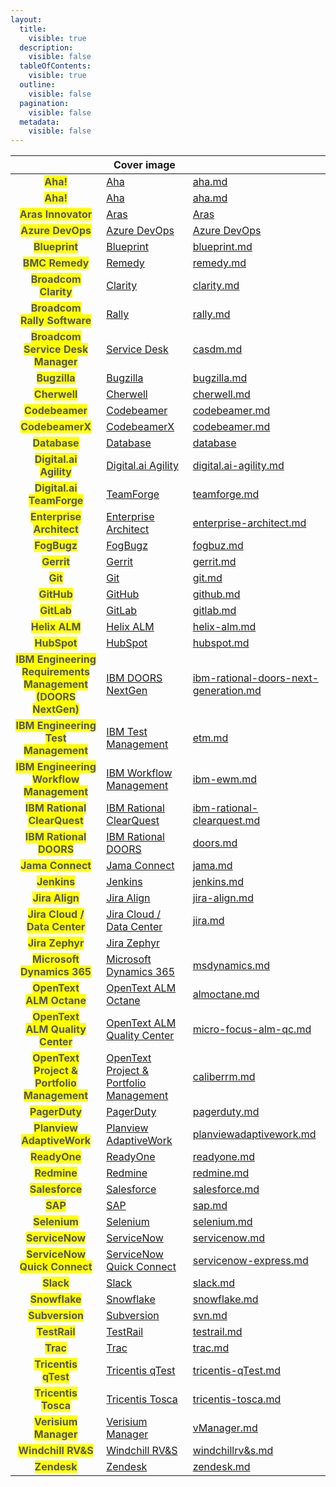 ```yaml
---
layout:
  title:
    visible: true
  description:
    visible: false
  tableOfContents:
    visible: true
  outline:
    visible: false
  pagination:
    visible: false
  metadata:
    visible: false
---
```


<table data-view="cards">
   <thead>
      <tr>
        <th align="center"></th>
        <th data-hidden data-card-cover data-type="image">Cover image</th>
        <th data-hidden data-card-target data-type="content-ref"></th>
      </tr>
   </thead>
   <tbody>
        <tr>
            <td align="center"><mark style="color:#555555"><strong>Aha!</strong></mark></td>
            <td><a href="../assets/connector/Aha.png">Aha</a></td>
            <td><a href="aha.md">aha.md</a></td>
        </tr>
        <tr>
            <td align="center"><mark style="color:#555555"><strong>Aha!</strong></mark></td>
            <td><a href="../assets/connector/Aha.png">Aha </a></td>
            <td><a href="aha.md">aha.md</a></td>
        </tr>
        <tr>    
            <td align="center"><mark style="color:#555555"><strong>Aras Innovator</strong></mark></td>
            <td><a href="../assets/connector/aras.png">Aras</a></td>
            <td><a href="aras.md">Aras</a></td>
        </tr>
        <tr>
            <td align="center"><mark style="color:#555555"><strong>Azure DevOps</strong></mark></td>
            <td><a href="../assets/connector/azure.png">Azure DevOps</a></td>
            <td><a href="azure-devops.md">Azure DevOps</a></td>
        </tr>
        <tr>
            <td align="center"><mark style="color:#555555"><strong>Blueprint</strong></mark></td>
            <td><a href="../assets/connector/blueprint.png">Blueprint</a></td>
            <td><a href="blueprint.md">blueprint.md</a></td>
        </tr>
        <tr>
            <td align="center"><mark style="color:#555555"><strong>BMC Remedy</strong></mark></td>
            <td><a href="../assets/connector/bmc_remedy.png">Remedy</a></td> 
            <td><a href="remedy.md">remedy.md</a></td>
        </tr>
        <tr>
            <td align="center"><mark style="color:#555555"><strong>Broadcom<br>Clarity</strong></mark></td>
            <td><a href="../assets/connector/broadcom_clarity.png">Clarity</a></td>
            <td><a href="clarity.md">clarity.md</a></td>
        </tr>
        <tr>
            <td align="center"><mark style="color:#555555"><strong>Broadcom<br>Rally Software</strong></mark></td>
            <td><a href="../assets/connector/broadcom_rally.png">Rally</a></td>
            <td><a href="rally.md">rally.md</a></td>
        </tr>
        <tr>
            <td align="center"><mark style="color:#555555"><strong>Broadcom<br>Service Desk Manager</strong></mark></td>
            <td><a href="../assets/connector/broadcom_casdm.png">Service Desk</a></td>
            <td><a href="casdm.md">casdm.md</a></td>
        </tr>
        <tr>
            <td align="center"><mark style="color:#555555"><strong>Bugzilla</strong></mark></td>
            <td><a href="../assets/connector/bugzilla.png">Bugzilla</a></td>
            <td><a href="bugzilla.md">bugzilla.md</a></td>
        </tr>
        <tr>
            <td align="center"><mark style="color:#555555"><strong>Cherwell</strong></mark></td>
            <td><a href="../assets/connector/cherwell.png">Cherwell</a></td>
            <td><a href="cherwell.md">cherwell.md</a></td>
        </tr>
        <tr>
            <td align="center"><mark style="color:#555555"><strong>Codebeamer</strong></mark></td>
            <td><a href="../assets/connector/codebeamer.png">Codebeamer</a></td>
            <td><a href="codebeamer.md">codebeamer.md</a></td>
        </tr>
        <tr>
            <td align="center"><mark style="color:#555555"><strong>CodebeamerX</strong></mark></td>
            <td><a href="../assets/connector/codebeamerX.png">CodebeamerX</a></td>
            <td><a href="codebeamer.md">codebeamer.md</a></td>
        </tr>
        <tr>
            <td align="center"><mark style="color:#555555"><strong>Database</strong></mark></td>
            <td><a href="../assets/connector/database.png">Database</a></td>
            <td><a href="database-integration.md">database</a></td>
        </tr>
        <tr>
            <td align="center"><mark style="color:#555555"><strong>Digital.ai<br>Agility</strong></mark></td>
            <td><a href="../assets/connector/digitalai_agility.png">Digital.ai Agility</a></td>
            <td><a href="digital.ai-agility.md">digital.ai-agility.md</a></td>
        </tr>
        <tr>
            <td align="center"><mark style="color:#555555"><strong>Digital.ai<br>TeamForge</strong></mark></td>
            <td><a href="../assets/connector/digitalai_teamforge.png">TeamForge</a></td>
            <td><a href="teamforge.md">teamforge.md</a></td>
        </tr>
        <tr>
            <td align="center"><mark style="color:#555555"><strong>Enterprise Architect</strong></mark></td>
            <td><a href="../assets/connector/enterprise_architect.png">Enterprise Architect</a></td>
            <td><a href="enterprise-architect.md">enterprise-architect.md</a></td>
        </tr>
        <tr>
            <td align="center"><mark style="color:#555555"><strong>FogBugz</strong></mark></td>
            <td><a href="../assets/connector/fogbugz.png">FogBugz</a></td>
            <td><a href="fogbuz.md">fogbuz.md</a></td>
        </tr>
        <tr>
            <td align="center"><mark style="color:#555555"><strong>Gerrit</strong></mark></td>
            <td><a href="../assets/connector/gerrit.png">Gerrit</a></td>
            <td><a href="gerrit.md">gerrit.md</a></td>
        </tr>
        <tr>
            <td align="center"><mark style="color:#555555"><strong>Git</strong></mark></td>
            <td><a href="../assets/connector/git.png">Git</a></td>
            <td><a href="git.md">git.md</a></td>
        </tr>
        <tr>
            <td align="center"><mark style="color:#555555"><strong>GitHub</strong></mark></td>
            <td><a href="../assets/connector/github.png">GitHub</a></td>
            <td><a href="github.md">github.md</a></td>
        </tr>
        <tr>
            <td align="center"><mark style="color:#555555"><strong>GitLab</strong></mark></td>
            <td><a href="../assets/connector/gitlab.png">GitLab</a></td>
            <td><a href="gitlab.md">gitlab.md</a></td>
        </tr>
        <tr>
            <td align="center"><mark style="color:#555555"><strong>Helix ALM</strong></mark></td>
            <td><a href="../assets/connector/helix_alm.png">Helix ALM</a></td>
            <td><a href="helix-alm.md">helix-alm.md</a></td>
        </tr>
        <tr>
            <td align="center"><mark style="color:#555555"><strong>HubSpot</strong></mark></td>
            <td><a href="../assets/connector/hubspot.png">HubSpot</a></td>
            <td><a href="hubspot.md">hubspot.md</a></td>
        </tr>
        <tr>
            <td align="center"><mark style="color:#555555"><strong>IBM Engineering<br>Requirements Management (DOORS NextGen)</strong></mark></td>
            <td><a href="../assets/connector/ibm_doors_nextgen.png">IBM DOORS NextGen</a></td>
            <td><a href="ibm-rational-doors-next-generation.md">ibm-rational-doors-next-generation.md</a></td>
        </tr>
        <tr>
            <td align="center"><mark style="color:#555555"><strong>IBM Engineering<br>Test Management</strong></mark></td>
            <td><a href="../assets/connector/ibm_etm.png">IBM Test Management</a></td>
            <td><a href="etm.md">etm.md</a></td>
        </tr>
        <tr>
            <td align="center"><mark style="color:#555555"><strong>IBM Engineering<br>Workflow Management</strong></mark></td>
            <td><a href="../assets/connector/ibm_ewm.png">IBM Workflow Management</a></td>
            <td><a href="ibm-ewm.md">ibm-ewm.md</a></td>
        </tr>
        <tr>
          <td align="center"><mark style="color:#555555"><strong>IBM Rational<br>ClearQuest</strong></mark></td>
          <td><a href="../assets/connector/ibm_clearquest.png">IBM Rational ClearQuest</a></td>
          <td><a href="ibm-rational-clearquest.md">ibm-rational-clearquest.md</a></td>
        </tr>
        <tr>
          <td align="center"><mark style="color:#555555"><strong>IBM Rational<br>DOORS</strong></mark></td>
          <td><a href="../assets/connector/ibm_rational_doors.png">IBM Rational DOORS</a></td>
          <td><a href="doors.md">doors.md</a></td>
        </tr>
        <tr>
          <td align="center"><mark style="color:#555555"><strong>Jama Connect</strong></mark></td>
          <td><a href="../assets/connector/jama.png">Jama Connect</a></td>
          <td><a href="jama.md">jama.md</a></td>
        </tr>
        <tr>
          <td align="center"><mark style="color:#555555"><strong>Jenkins</strong></mark></td>
          <td><a href="../assets/connector/jenkins.png">Jenkins</a></td>
          <td><a href="jenkins.md">jenkins.md</a></td>
        </tr>
        <tr>
          <td align="center"><mark style="color:#555555"><strong>Jira Align</strong></mark></td>
          <td><a href="../assets/connector/jira_align.png">Jira Align</a></td>
          <td><a href="jira-align.md">jira-align.md</a></td>
        </tr>
        <tr>
          <td align="center"><mark style="color:#555555"><strong>Jira Cloud / Data Center</strong></mark></td>
          <td><a href="../assets/connector/jira.png">Jira Cloud / Data Center</a></td>
          <td><a href="jira.md">jira.md</a></td>
        </tr>
        <tr>
          <td align="center"><mark style="color:#555555"><strong>Jira Zephyr</strong></mark></td>
          <td><a href="../assets/connector/zephyr.png">Jira Zephyr</a></td>
          <td><a href="jirazephyrscale.md"></a></td>
        </tr>
        <tr>
          <td align="center"><mark style="color:#555555"><strong>Microsoft Dynamics 365</strong></mark></td>
          <td><a href="../assets/connector/msd365.png">Microsoft Dynamics 365</a></td>
          <td><a href="msdynamics.md">msdynamics.md</a></td>
        </tr>
        <tr>
          <td align="center"><mark style="color:#555555"><strong>OpenText<br>ALM Octane</strong></mark></td>
          <td><a href="../assets/connector/opentext_alm_octane.png">OpenText ALM Octane</a></td>
          <td><a href="almoctane.md">almoctane.md</a></td>
        </tr>
        <tr>
          <td align="center"><mark style="color:#555555"><strong>OpenText<br>ALM Quality Center</strong></mark></td>
          <td><a href="../assets/connector/opentext_alm_qc.png">OpenText ALM Quality Center</a></td>
          <td><a href="micro-focus-alm-qc.md">micro-focus-alm-qc.md</a></td>
        </tr>
        <tr>
          <td align="center"><mark style="color:#555555"><strong>OpenText<br>Project & Portfolio Management</strong></mark></td>
          <td><a href="../assets/connector/opentext_alm_ppm.png">OpenText Project & Portfolio Management</a></td>
          <td><a href="caliberrm.md">caliberrm.md</a></td>
        </tr>
        <tr>
          <td align="center"><mark style="color:#555555"><strong>PagerDuty</strong></mark></td>
          <td><a href="../assets/connector/pagerduty.png">PagerDuty</a></td>
          <td><a href="pagerduty.md">pagerduty.md</a></td>
        </tr>
        <tr>
          <td align="center"><mark style="color:#555555"><strong>Planview AdaptiveWork</strong></mark></td>
          <td><a href="../assets/connector/planview.png">Planview AdaptiveWork</a></td>
          <td><a href="planviewadaptivework.md">planviewadaptivework.md</a></td>
        </tr>
        <tr>
          <td align="center"><mark style="color:#555555"><strong>ReadyOne</strong></mark></td>
          <td><a href="../assets/connector/readyone.png">ReadyOne</a></td>
          <td><a href="readyone.md">readyone.md</a></td>
        </tr>
        <tr>
          <td align="center"><mark style="color:#555555"><strong>Redmine</strong></mark></td>
          <td><a href="../assets/connector/redmine.png">Redmine</a></td>
          <td><a href="redmine.md">redmine.md</a></td>
        </tr>
        <tr>
          <td align="center"><mark style="color:#555555"><strong>Salesforce</strong></mark></td>
          <td><a href="../assets/connector/salesforce.png">Salesforce</a></td>
          <td><a href="salesforce.md">salesforce.md</a></td>
        </tr>
        <tr>
          <td align="center"><mark style="color:#555555"><strong>SAP</strong></mark></td>
          <td><a href="../assets/connector/sap.png">SAP</a></td>
          <td><a href="sap.md">sap.md</a></td>
        </tr>
        <tr>
          <td align="center"><mark style="color:#555555"><strong>Selenium</strong></mark></td>
          <td><a href="../assets/connector/selenium.png">Selenium</a></td>
          <td><a href="selenium.md">selenium.md</a></td>
        </tr>
        <tr>
          <td align="center"><mark style="color:#555555"><strong>ServiceNow</strong></mark></td>
          <td><a href="../assets/connector/servicenow.png">ServiceNow</a></td>
          <td><a href="servicenow.md">servicenow.md</a></td>
        </tr>
        <tr>
          <td align="center"><mark style="color:#555555"><strong>ServiceNow Quick Connect</strong></mark></td>
          <td><a href="../assets/connector/servicenow.png">ServiceNow Quick Connect</a></td>
          <td><a href="servicenow-express.md">servicenow-express.md</a></td>
        </tr>
        <tr>
          <td align="center"><mark style="color:#555555"><strong>Slack</strong></mark></td>
          <td><a href="../assets/connector/slack.png">Slack</a></td>
          <td><a href="slack.md">slack.md</a></td>
        </tr>
        <tr>
          <td align="center"><mark style="color:#555555"><strong>Snowflake</strong></mark></td>
          <td><a href="../assets/connector/snowflake.png">Snowflake</a></td>
          <td><a href="snowflake.md">snowflake.md</a></td>
        </tr>
        <tr>
          <td align="center"><mark style="color:#555555"><strong>Subversion</strong></mark></td>
          <td><a href="../assets/connector/subversion.png">Subversion</a></td>
          <td><a href="svn.md">svn.md</a></td>
        </tr>
        <tr>
          <td align="center"><mark style="color:#555555"><strong>TestRail</strong></mark></td>
          <td><a href="../assets/connector/testrail.png">TestRail</a></td>
          <td><a href="testrail.md">testrail.md</a></td>
        </tr>
        <tr>
          <td align="center"><mark style="color:#555555"><strong>Trac</strong></mark></td>
          <td><a href="../assets/connector/trac.png">Trac</a></td>
          <td><a href="trac.md">trac.md</a></td>
        </tr>
        <tr>
          <td align="center"><mark style="color:#555555"><strong>Tricentis<br>qTest</strong></mark></td>
          <td><a href="../assets/connector/tricentis_qtest.png">Tricentis qTest</a></td>
          <td><a href="tricentis-qTest.md">tricentis-qTest.md</a></td>
        </tr>
        <tr>
          <td align="center"><mark style="color:#555555"><strong>Tricentis<br>Tosca</strong></mark></td>
          <td><a href="../assets/connector/tricentis_tosca.png">Tricentis Tosca</a></td>
          <td><a href="tricentis-tosca.md">tricentis-tosca.md</a></td>
        </tr>
        <tr>
          <td align="center"><mark style="color:#555555"><strong>Verisium Manager</strong></mark></td>
          <td><a href="../assets/connector/verisium_manager.png">Verisium Manager</a></td>
          <td><a href="vManager.md">vManager.md</a></td>
        </tr>
        <tr>
          <td align="center"><mark style="color:#555555"><strong>Windchill RV&S</strong></mark></td>
          <td><a href="../assets/connector/windchill_rv_s.png">Windchill RV&S</a></td>
          <td><a href="windchillrv&s.md">windchillrv&s.md</a></td>
        </tr>
        <tr>
          <td align="center"><mark style="color:#555555"><strong>Zendesk</strong></mark></td>
          <td><a href="../assets/connector/zendesk.png">Zendesk</a></td>
          <td><a href="zendesk.md">zendesk.md</a></td>
        </tr>
    </tbody>
</table>


